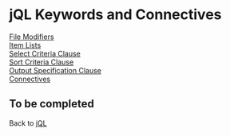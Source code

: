 # jQL Keywords and Connectives

<PageHeader />

[File Modifiers](./file-modifiers/README.md)  
[Item Lists](./item-lists/README.md)  
[Select Criteria Clause](./selection-criteria-clause/README.md)  
[Sort Criteria Clause](./sort-criteria-clause/README.md)  
[Output Specification Clause](./output-specification-clause/README.md)  
[Connectives](./connectives/README.md)  

## To be completed  

Back to [jQL](./../README.md)

<PageFooter />

